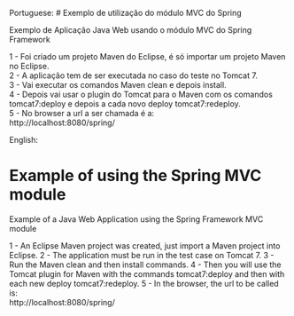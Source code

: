 Portuguese:
﻿﻿# Exemplo de utilização do módulo MVC do Spring  

Exemplo de Aplicação Java Web usando o módulo MVC do Spring Framework  

1 - Foi criado um projeto Maven do Eclipse, é só importar um projeto Maven no Eclipse.    
2 - A aplicação tem de ser executada no caso do teste no Tomcat 7.  
3 - Vai executar os comandos Maven clean e depois install.  
4 - Depois vai usar o plugin do Tomcat para o Maven com os comandos   
tomcat7:deploy e depois a cada novo deploy tomcat7:redeploy.      
5 - No browser a url a ser chamada é a:    
http://localhost:8080/spring/  



English:
# Example of using the Spring MVC module

Example of a Java Web Application using the Spring Framework MVC module

1 - An Eclipse Maven project was created, just import a Maven project into Eclipse.
2 - The application must be run in the test case on Tomcat 7.
3 - Run the Maven clean and then install commands.
4 - Then you will use the Tomcat plugin for Maven with the commands
tomcat7:deploy and then with each new deploy tomcat7:redeploy.
5 - In the browser, the url to be called is:  
http://localhost:8080/spring/  

